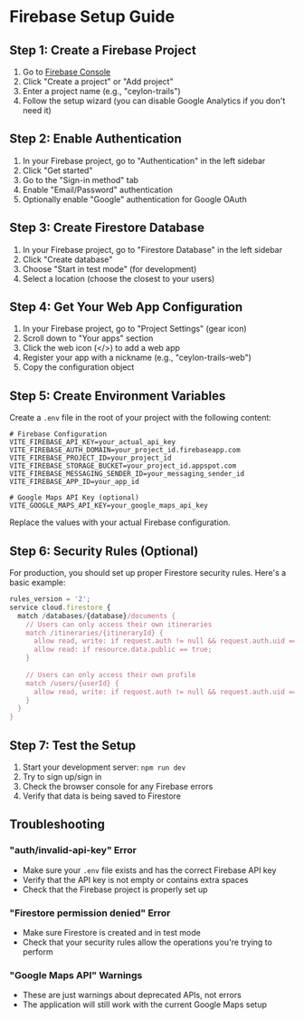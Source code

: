 # Firebase Setup Guide

## Step 1: Create a Firebase Project

1. Go to [Firebase Console](https://console.firebase.google.com/)
2. Click "Create a project" or "Add project"
3. Enter a project name (e.g., "ceylon-trails")
4. Follow the setup wizard (you can disable Google Analytics if you don't need it)

## Step 2: Enable Authentication

1. In your Firebase project, go to "Authentication" in the left sidebar
2. Click "Get started"
3. Go to the "Sign-in method" tab
4. Enable "Email/Password" authentication
5. Optionally enable "Google" authentication for Google OAuth

## Step 3: Create Firestore Database

1. In your Firebase project, go to "Firestore Database" in the left sidebar
2. Click "Create database"
3. Choose "Start in test mode" (for development)
4. Select a location (choose the closest to your users)

## Step 4: Get Your Web App Configuration

1. In your Firebase project, go to "Project Settings" (gear icon)
2. Scroll down to "Your apps" section
3. Click the web icon (</>) to add a web app
4. Register your app with a nickname (e.g., "ceylon-trails-web")
5. Copy the configuration object

## Step 5: Create Environment Variables

Create a `.env` file in the root of your project with the following content:

```env
# Firebase Configuration
VITE_FIREBASE_API_KEY=your_actual_api_key
VITE_FIREBASE_AUTH_DOMAIN=your_project_id.firebaseapp.com
VITE_FIREBASE_PROJECT_ID=your_project_id
VITE_FIREBASE_STORAGE_BUCKET=your_project_id.appspot.com
VITE_FIREBASE_MESSAGING_SENDER_ID=your_messaging_sender_id
VITE_FIREBASE_APP_ID=your_app_id

# Google Maps API Key (optional)
VITE_GOOGLE_MAPS_API_KEY=your_google_maps_api_key
```

Replace the values with your actual Firebase configuration.

## Step 6: Security Rules (Optional)

For production, you should set up proper Firestore security rules. Here's a basic example:

```javascript
rules_version = '2';
service cloud.firestore {
  match /databases/{database}/documents {
    // Users can only access their own itineraries
    match /itineraries/{itineraryId} {
      allow read, write: if request.auth != null && request.auth.uid == resource.data.userId;
      allow read: if resource.data.public == true;
    }
    
    // Users can only access their own profile
    match /users/{userId} {
      allow read, write: if request.auth != null && request.auth.uid == userId;
    }
  }
}
```

## Step 7: Test the Setup

1. Start your development server: `npm run dev`
2. Try to sign up/sign in
3. Check the browser console for any Firebase errors
4. Verify that data is being saved to Firestore

## Troubleshooting

### "auth/invalid-api-key" Error
- Make sure your `.env` file exists and has the correct Firebase API key
- Verify that the API key is not empty or contains extra spaces
- Check that the Firebase project is properly set up

### "Firestore permission denied" Error
- Make sure Firestore is created and in test mode
- Check that your security rules allow the operations you're trying to perform

### "Google Maps API" Warnings
- These are just warnings about deprecated APIs, not errors
- The application will still work with the current Google Maps setup 
